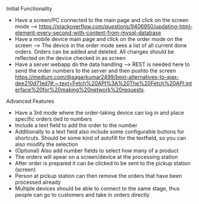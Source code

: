 Initial Functionality
- Have a screen/PC connected to the main page and click on the screen mode
--> https://stackoverflow.com/questions/9406950/updating-html-element-every-second-with-content-from-mysql-database
- Have a mobile device main page and click on the order mode on the screen
--> The device in the order mode sees a list of all current done orders. Orders can be added and deleted. All changes should be reflected on the device checked in as screen
- Have a server webapp do the data handling
--> REST is needed here to send the order numbers to the server and then pushto the screen
https://medium.com/@sagarkumar2499/best-alternatives-to-ajax-dee210d71ed7#:~:text=Fetch%20API%3A%20The%20Fetch%20API,interface%20for%20making%20network%20requests.


Advanced Features
- Have a 3rd mode where the order-taking device can log in and place specific orders tied to numbers
- Include a text field to add the order to the number
- Additionally to a text field also include some configurable buttons for shortcuts. Should be some kind of autofill for the textfield, so you can also miodify the selection
- (Optional) Also add number fields to select how many of a product
- The orders will apear on a screen/device at the processing station
- After order is prepared it can be clicked to be sent to the pickup station (screen) 
- Person at pickup station can then remove the orders that have been processed already
- Multiple devices should be able to connect to the same stage, thus people can go to customers and take in orders directly
